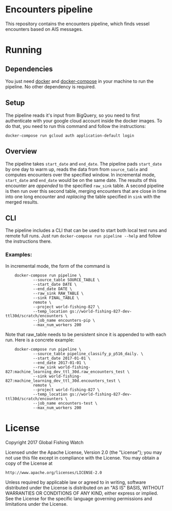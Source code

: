# Encounters pipeline 

This repository contains the encounters pipeline, which finds vessel encounters
based on AIS messages.

# Running

## Dependencies

You just need [docker](https://www.docker.com/) and
[docker-compose](https://docs.docker.com/compose/) in your machine to run the
pipeline. No other dependency is required.

## Setup

The pipeline reads it's input from BigQuery, so you need to first authenticate
with your google cloud account inside the docker images. To do that, you need
to run this command and follow the instructions:

```
docker-compose run gcloud auth application-default login
```

## Overview

The pipeline takes `start_date` and `end_date`. The pipeline pads `start_date`
by one day to warm up, reads the data from from `source_table` and computes
encounters over the specified window.
In incremental mode, `start_date` and `end_date` would be on the same date.  The results
of this encounter are *appended* to the specified `raw_sink` table. A second pipeline
is then run over this second table, merging encounters that are close in time into
one long encounter and *replacing* the table specified in `sink` with the merged results.

## CLI

The pipeline includes a CLI that can be used to start both local test runs and
remote full runs. Just run `docker-compose run pipeline --help` and follow the
instructions there.

### Examples:

In incremental mode, the form of the command is

        docker-compose run pipeline \
                --source_table SOURCE_TABLE \
                --start_date DATE \
                --end_date DATE \
                --raw_sink RAW_TABLE \
                --sink FINAL_TABLE \
                remote \
                --project world-fishing-827 \
                --temp_location gs://world-fishing-827-dev-ttl30d/scratch/encounters \
                --job_name encounters-pip \
                --max_num_workers 200

Note that raw_table needs to be persistent since it is appended to with each run.
Here is a concrete example:

        docker-compose run pipeline \
                --source_table pipeline_classify_p_p516_daily. \
                --start_date 2017-01-01 \
                --end_date 2017-01-01 \
                --raw_sink world-fishing-827:machine_learning_dev_ttl_30d.raw_encounters_test \
                --sink world-fishing-827:machine_learning_dev_ttl_30d.encounters_test \
                remote \
                --project world-fishing-827 \
                --temp_location gs://world-fishing-827-dev-ttl30d/scratch/encounters \
                --job_name encounters-test \
                --max_num_workers 200

# License

Copyright 2017 Global Fishing Watch

Licensed under the Apache License, Version 2.0 (the "License");
you may not use this file except in compliance with the License.
You may obtain a copy of the License at

    http://www.apache.org/licenses/LICENSE-2.0

Unless required by applicable law or agreed to in writing, software
distributed under the License is distributed on an "AS IS" BASIS,
WITHOUT WARRANTIES OR CONDITIONS OF ANY KIND, either express or implied.
See the License for the specific language governing permissions and
limitations under the License.
